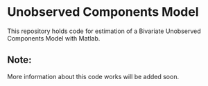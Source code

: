 # Unobserved Components Model
This repository holds code for estimation of a Bivariate Unobserved Components Model with Matlab.

## Note:
More information about this code works will be added soon.
